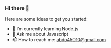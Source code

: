 ### Hi there 👋


Here are some ideas to get you started:

- 🌱 I’m currently learning Node.js 
- 💬 Ask me about Javascript
- 📫 How to reach me: abdo45010@gmail.com

